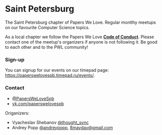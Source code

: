 # Saint Petersburg

The Saint Petersburg chapter of Papers We Love.
Regular montlhy meetups on our favourite Computer Science topics.

As a local chapter we follow the Papers We Love
**[Code of Conduct](https://github.com/papers-we-love/saint-petersburg/blob/master/code-of-conduct.md)**.
Please contact one of the meetup's organizers if anyone is not following it.
Be good to each other and to the PWL community!

### Sign-up

You can signup for our events on our timepad page: https://paperswelovespb.timepad.ru/events/.

### Contact

- [@PapersWeLoveSpb](https://twitter.com/paperswelovespb)
- [vk.com/paperswelovespb](https://vk.com/paperswelovespb1116)

Origanizers:

- Vyacheslav Shebanov [@thought_sync](https://twitter.com/thought_sync)
- Andrey Popp [@andreypopp](https://twitter.com/andreypopp), [8mayday@gmail.com](mailto:8mayday@gmail.com)

